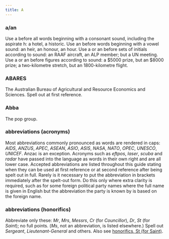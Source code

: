 ```yaml
---
title: A
---
```


### a/an

Use a before all words beginning with a consonant sound, including the aspirate h: a hotel, a historic. Use an before words beginning with a vowel sound: an heir, an honour, an hour. Use a or an before sets of initials according to sound: an RAAF aircraft, an ALP member; but a UN meeting. Use a or an before figures according to sound: a $5000 prize, but an $8000 prize; a two-kilometre stretch, but an 1800-kilometre flight.

### ABARES

The Australian Bureau of Agricultural and Resource Economics and Sciences. Spell out at first reference.

### Abba

The pop group.

### abbreviations (acronyms)

Most abbreviations commonly pronounced as words are rendered in caps: _AIDS_, _ANZUS_, _APEC_, _ASEAN_, _ASIO_, _ASIS_, _NASA_, _NATO_, _OPEC_, _UNESCO_, _UNICEF_. Anzac is an exception. Acronyms such as _eftpos_, _laser_, _scuba_ and _radar_ have passed into the language as words in their own right and are all lower case. Accepted abbreviations are listed throughout this guide stating when they can be used at first reference or at second reference after being spelt out in full. Rarely is it necessary to put the abbreviation in brackets immediately after the spelt-out form. Do this only where extra clarity is required, such as for some foreign political party names where the full name is given in English but the abbreviation the party is known by is based on the foreign name.

### abbreviations (honorifics)

Abbreviate only these: _Mr_, _Mrs_, _Messrs_, _Cr_ (for _Councillor_), _Dr_, _St_ (for _Saint_); no full points. (_Ms_, not an abbreviation, is listed elsewhere.) Spell out _Sergeant_, _Lieutenant-General_ and others. Also see [honorifics, St (for Saint)](#linkhere).